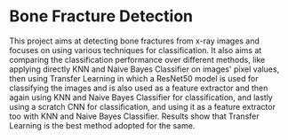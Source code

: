 # Bone Fracture Detection
This project aims at detecting bone fractures from x-ray images and focuses on using various techniques for classification. It also aims at comparing the classification performance over different methods, like applying directly KNN and Naive Bayes Classifier on images' pixel values, then using Transfer Learning in which a ResNet50 model is used for classifying the images and is also used as a feature extractor and then again using KNN and Naive Bayes Classifier for classification, and lastly using a scratch CNN for classification, and using it as a feature extractor too with KNN and Naive Bayes Classifier. Results show that Transfer Learning is the best method adopted for the same.
